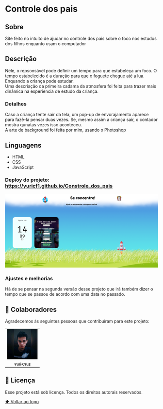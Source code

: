 # Controle dos pais

<!---Esses são exemplos. Veja https://shields.io para outras pessoas ou para personalizar este conjunto de escudos. Você pode querer incluir dependências, status do projeto e informações de licença aqui--->
## Sobre
Site feito no intuito de ajudar no controle dos pais sobre o foco nos estudos dos filhos enquanto usam o computador<br>

## Descrição
Nele, o repsonsável pode definir um tempo para que estabeleça um foco. O tempo estabelecido é a duração para que o foguete chegue até a lua. Enquando a criança pode estudar. <br>
Uma descriação da primeira cadama da atmosfera foi feita para trazer mais dinâmica na experiencia de estudo da criança.

### Detalhes
Caso a criança tente sair da tela, um pop-up de envorajamento aparece para fazê-la pensar duas vezes. Se, mesmo assim a criança sair, o contador mostra qunatas vezes isso aconteceu. <br>
A arte de background foi feita por mim, usando o Photoshop

<div id='comeco'>
 </div>

## Linguagens
- HTML
- CSS
- JavaScript

### Deploy do projeto: https://yuricf1.github.io/Constrole_dos_pais

<img src="https://raw.githubusercontent.com/YuriCF1/Constrole_dos_pais/main/assets/img/Exemplo.png" alt="imagem do site">

### Ajustes e melhorias

Há de se pensar na segunda versão desse projeto que irá também dizer o tempo que se passou de acordo com uma data no passado.

## 🤝 Colaboradores

Agradecemos às seguintes pessoas que contribuíram para este projeto:

<table>
  <tr>
    <td align="center">
      <a href="https://www.linkedin.com/in/yf19/">
        <img src="https://github.com/YuriCF1/YuriCF1/blob/main/99689063.jpg" width="100px;" alt="Foto do Yuri Cruz no GitHub"/><br>
        <sub>
          <b>Yuri Cruz</b>
        </sub>
      </a>
    </td>
 
</table>


## 📝 Licença

Esse projeto está sob licença. Todos os direitos autorais reservados.

[⬆ Voltar ao topo](#comeco)<br>
